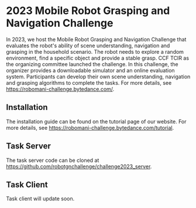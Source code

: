 # 2023 Mobile Robot Grasping and Navigation Challenge
In 2023, we host the Mobile Robot Grasping and Navigation Challenge that evaluates the robot's ability of scene understanding, navigation and grasping in the household scenario. The robot needs to explore a random environment, find a specific object and provide a stable grasp. CCF TCIR as the organizing committee launched the challenge. In this challenge, the organizer provides a downloadable simulator and an online evaluation system. Participants can develop their own scene understanding, navigation and grasping algorithms to complete the tasks. For more details, see https://robomani-challenge.bytedance.com/.

## Installation
The installation guide can be found on the tutorial page of our website. For more details, see https://robomani-challenge.bytedance.com/tutorial.

## Task Server
The task server code can be cloned at https://github.com/robotgnchallenge/challenge2023_server.

## Task Client
Task client will update soon.